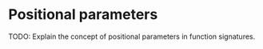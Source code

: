 # Positional parameters

TODO: Explain the concept of positional parameters in function signatures.
